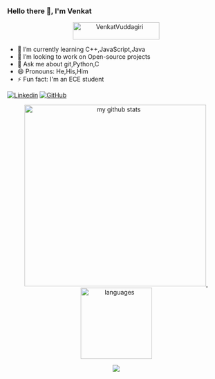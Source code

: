 ### Hello there 👋, I'm Venkat

<p align="center"> <img src="https://komarev.com/ghpvc/?username=VenkatVuddagiri&label=ProfileViews&color=blue&style=plastic" alt="VenkatVuddagiri" width="200px" height="40px" /> </p>

<!--
**VenkatVuddagiri/VenkatVuddagiri** is a ✨ _special_ ✨ repository because its `README.md` (this file) appears on your GitHub profile.

Here are some ideas to get you started:
<p align="center">
    <a href="#">
      <img src="https://img.shields.io/badge/dynamic/json?         logo=github&label=GitHub+Followers&labelColor=282c34&color=181717&query=%24.data.totalSubs&url=https%3A%2F%2Fapi.spencerwoo.com%2Fsubstats%2F%3Fsource%3Dgithub%26queryKey%3DVenkatVuddagiri&longCache=true">
</a>
</p>
-->
- 🌱 I’m currently learning C++,JavaScript,Java
- 👯 I’m looking to work on Open-source projects
- 💬 Ask me about git,Python,C
- 😄 Pronouns: He,His,Him
- ⚡ Fun fact: I'm an ECE student

[![Linkedin](https://img.shields.io/badge/VenkatVuddagiri-blue?style=flat-square&logo=Linkedin&logoColor=white&link=https://www.linkedin.com/in/venkat-vuddagiri/)](https://www.linkedin.com/in/venkat-vuddagiri)
[![GitHub](https://img.shields.io/github/followers/VenkatVuddagiri?label=follow&style=social)](https://github.com/VenkatVuddagiri)

<!--![Venkat's github stats](https://github-readme-stats.vercel.app/api?username=VenkatVuddagiri&show_icons=true&theme=cobalt&custom_title=Venkat's-GitHub-Stats)-->

<!--[![ReadMe Card](https://github-readme-stats.vercel.app/api/pin/?username=VenkatVuddagiri&repo=100-days-of-code)](https://github.com/anuraghazra/github-readme-stats)-->

<!--![Top Langs](https://github-readme-stats.vercel.app/api/top-langs/?username=VenkatVuddagiri&layout=compact&langs_count=7)-->

<a align="center" href=#>
    <p align="center">
    <img src="https://github-readme-stats.vercel.app/api?username=VenkatVuddagiri&show_icons=true&theme=tokyonight" alt="my github stats" width="420"/>&nbsp;<img src="https://github-readme-stats.vercel.app/api/top-langs/?username=VenkatVuddagiri&layout=compact&theme=tokyonight" alt="languages" height="165">
    </p>
</a>

<a href="https://github.com/VenkatVuddagiri">
    <p align="center">
        <img src="https://github-profile-trophy.vercel.app/?username=VenkatVuddagiri&column=7&theme=onedark"/>
    </p>
</a>
